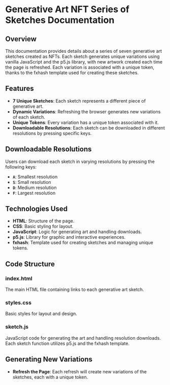 # Generative Art NFT Series of Sketches Documentation

## Overview

This documentation provides details about a series of seven generative art sketches created as NFTs. Each sketch generates unique variations using vanilla JavaScript and the p5.js library, with new artwork created each time the page is refreshed. Each variation is associated with a unique token, thanks to the fxhash template used for creating these sketches.

## Features

- **7 Unique Sketches**: Each sketch represents a different piece of generative art.
- **Dynamic Variations**: Refreshing the browser generates new variations of each sketch.
- **Unique Tokens**: Every variation has a unique token associated with it.
- **Downloadable Resolutions**: Each sketch can be downloaded in different resolutions by pressing specific keys.

## Downloadable Resolutions

Users can download each sketch in varying resolutions by pressing the following keys:

- **`A`**: Smallest resolution
- **`S`**: Small resolution
- **`D`**: Medium resolution
- **`F`**: Largest resolution

## Technologies Used

- **HTML**: Structure of the page.
- **CSS**: Basic styling for layout.
- **JavaScript**: Logic for generating art and handling downloads.
- **p5.js**: Library for graphic and interactive experiences.
- **fxhash**: Template used for creating sketches and managing unique tokens.

## Code Structure

### index.html

The main HTML file containing links to each generative art sketch.

### styles.css

Basic styles for layout and design.

### sketch.js

JavaScript code for generating the art and handling resolution downloads. Each sketch function utilizes p5.js and the fxhash template.

## Generating New Variations

- **Refresh the Page**: Each refresh will create new variations of the sketches, each with a unique token.


